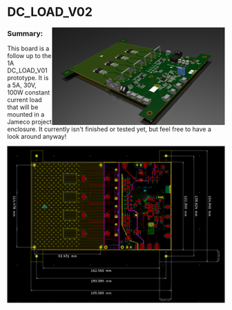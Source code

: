 # DC_LOAD_V02
<img src="Outputs/Images/PCB_Front.PNG" width=400 align=right>

### Summary: ###
  This board is a follow up to the 1A DC_LOAD_V01 prototype. It is a 5A, 30V, 100W constant current load that will be mounted
  in a Jameco project enclosure. It currently isn't finished or tested yet, but feel free to have a look around anyway!
  
  <img src="Outputs/Images/PCBView.PNG" width=800 align=center>

